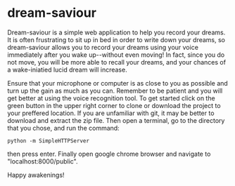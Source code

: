 # dream-saviour

  Dream-saviour is a simple web application to help you record your dreams. It is often frustrating to sit up in bed in order to write down your dreams, so dream-saviour allows you to record your dreams using your voice immediately after you wake up--without even moving! In fact, since you do not move, you will be more able to recall your dreams, and your chances of a wake-iniatied lucid dream will increase. 

  Ensure that your microphone or computer is as close to you as possible and turn up the gain as much as you can. Remember to be patient and you will get better at using the voice recognition tool. To get started  click on the green button in the upper right corner to clone or download the project to your preffered location. If you are unfamiliar with git, it may be better to download and extract the zip file. Then open a terminal, go to the directory that you chose, and run the command:

 `python -m SimpleHTTPServer` 

then press enter. Finally open google chrome browser and navigate to "localhost:8000/public". 

Happy awakenings! 


